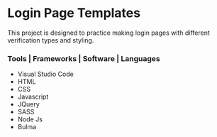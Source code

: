 # Login Page Templates
This project is designed to practice making login pages with different verification types and styling.
### Tools | Frameworks | Software | Languages
- Visual Studio Code
- HTML
- CSS
- Javascript
- JQuery
- SASS
- Node Js
- Bulma